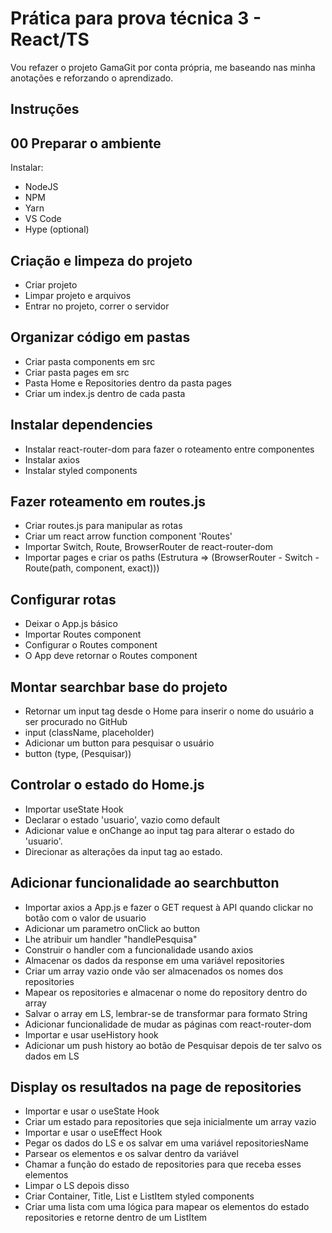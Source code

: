 # Prática para prova técnica 3 - React/TS

Vou refazer o projeto GamaGit por conta própria, me baseando nas minha anotações e reforzando o aprendizado.

## Instruções

## 00 Preparar o ambiente

Instalar:

- NodeJS
- NPM
- Yarn
- VS Code
- Hype (optional)

## Criação e limpeza do projeto

- Criar projeto
- Limpar projeto e arquivos
- Entrar no projeto, correr o servidor

## Organizar código em pastas

- Criar pasta components em src
- Criar pasta pages em src
- Pasta Home e Repositories dentro da pasta pages
- Criar um index.js dentro de cada pasta

## Instalar dependencies

- Instalar react-router-dom para fazer o roteamento entre componentes
- Instalar axios
- Instalar styled components

## Fazer roteamento em routes.js

- Criar routes.js para manipular as rotas
- Criar um react arrow function component 'Routes'
- Importar Switch, Route, BrowserRouter de react-router-dom
- Importar pages e criar os paths (Estrutura => (BrowserRouter - Switch - Route(path, component, exact)))

## Configurar rotas

- Deixar o App.js básico
- Importar Routes component
- Configurar o Routes component
- O App deve retornar o Routes component

## Montar searchbar base do projeto

- Retornar um input tag desde o Home para inserir o nome do usuário a ser procurado no GitHub
- input (className, placeholder)
- Adicionar um button para pesquisar o usuário
- button (type, (Pesquisar))

## Controlar o estado do Home.js

- Importar useState Hook
- Declarar o estado 'usuario', vazio como default
- Adicionar value e onChange ao input tag para alterar o estado do 'usuario'.
- Direcionar as alterações da input tag ao estado.

## Adicionar funcionalidade ao searchbutton

- Importar axios a App.js e fazer o GET request à API quando clickar no botão com o valor de usuario
- Adicionar um parametro onClick ao button
- Lhe atribuir um handler "handlePesquisa"
- Construir o handler com a funcionalidade usando axios
- Almacenar os dados da response em uma variável repositories
- Criar um array vazio onde vão ser almacenados os nomes dos repositories
- Mapear os repositories e almacenar o nome do repository dentro do array
- Salvar o array em LS, lembrar-se de transformar para formato String
- Adicionar funcionalidade de mudar as páginas com react-router-dom
- Importar e usar useHistory hook
- Adicionar um push history ao botão de Pesquisar depois de ter salvo os dados em LS

## Display os resultados na page de repositories

- Importar e usar o useState Hook
- Criar um estado para repositories que seja inicialmente um array vazio
- Importar e usar o useEffect Hook 
- Pegar os dados do LS e os salvar em uma variável repositoriesName
- Parsear os elementos e os salvar dentro da variável
- Chamar a função do estado de repositories para que receba esses elementos
- Limpar o LS depois disso
- Criar Container, Title, List e ListItem styled components
- Criar uma lista com uma lógica para mapear os elementos do estado repositories e retorne dentro de um ListItem

